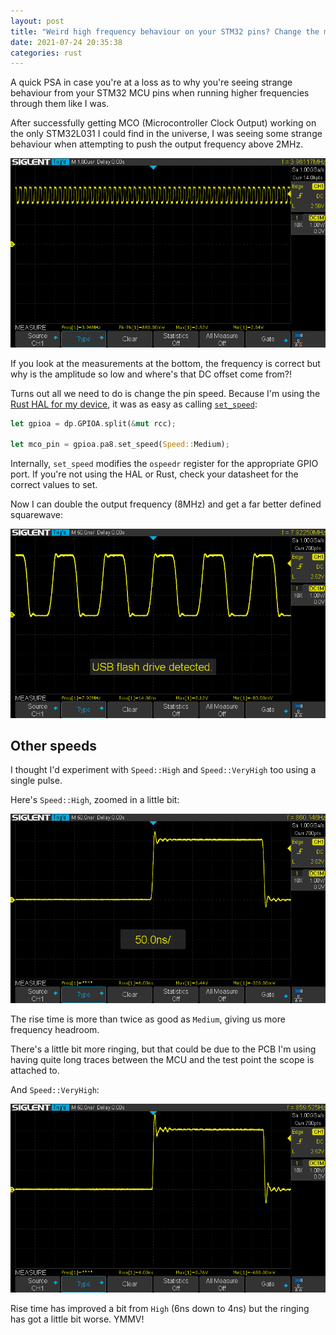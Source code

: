 ```yaml
---
layout: post
title: "Weird high frequency behaviour on your STM32 pins? Change the mode!"
date: 2021-07-24 20:35:38
categories: rust
---
```


A quick PSA in case you're at a loss as to why you're seeing strange behaviour from your STM32 MCU pins when running higher frequencies through them like I was.

After successfully getting MCO (Microcontroller Clock Output) working on the only STM32L031 I could find in the universe, I was seeing some strange behaviour when attempting to push the output frequency above 2MHz.

![](/assets/images/mco/mco-1.png)

If you look at the measurements at the bottom, the frequency is correct but why is the amplitude so low and where's that DC offset come from?!

Turns out all we need to do is change the pin speed. Because I'm using the [Rust HAL for my device](github.com/stm32-rs/stm32l0xx-hal), it was as easy as calling [`set_speed`](https://docs.rs/stm32l0xx-hal/0.7.0/stm32l0xx_hal/gpio/gpioa/struct.PA8.html#method.set_speed):

```rust
let gpioa = dp.GPIOA.split(&mut rcc);

let mco_pin = gpioa.pa8.set_speed(Speed::Medium);
```

Internally, `set_speed` modifies the `ospeedr` register for the appropriate GPIO port. If you're not using the HAL or Rust, check your datasheet for the correct values to set.

Now I can double the output frequency (8MHz) and get a far better defined squarewave:

![](/assets/images/mco/mco-8mhz.png)

## Other speeds

I thought I'd experiment with `Speed::High` and `Speed::VeryHigh` too using a single pulse.

Here's `Speed::High`, zoomed in a little bit:

![](/assets/images/mco/pin-speed-high.png)

The rise time is more than twice as good as `Medium`, giving us more frequency headroom.

There's a little bit more ringing, but that could be due to the PCB I'm using having quite long traces between the MCU and the test point the scope is attached to.

And `Speed::VeryHigh`:

![](/assets/images/mco/pin-speed-veryhigh.png)

Rise time has improved a bit from `High` (6ns down to 4ns) but the ringing has got a little bit worse. YMMV!
